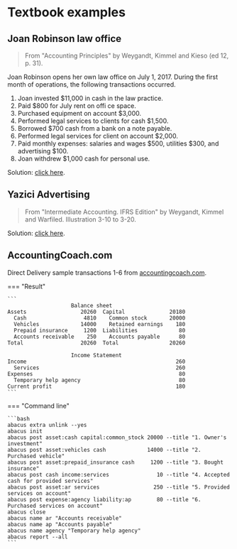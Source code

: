# Textbook examples

## Joan Robinson law office

> From "Accounting Principles" by Weygandt, Kimmel and Kieso (ed 12, p. 31).

Joan Robinson opens her own law office on July 1, 2017.
During the first month of operations, the following transactions occurred.

1. Joan invested $11,000 in cash in the law practice.
2. Paid $800 for July rent on offi ce space.
3. Purchased equipment on account $3,000.
4. Performed legal services to clients for cash $1,500.
5. Borrowed $700 cash from a bank on a note payable.
6. Performed legal services for client on account $2,000.
7. Paid monthly expenses: salaries and wages $500, utilities $300, and advertising $100.
8. Joan withdrew $1,000 cash for personal use.

Solution: [click here](https://raw.githubusercontent.com/epogrebnyak/abacus/main/scripts/textbook/joan.bat).

## Yazici Advertising

> From "Intermediate Accounting. IFRS Edition" by Weygandt, Kimmel and Warfiled.
> Illustration 3-10 to 3-20.

Solution: [click here](https://raw.githubusercontent.com/epogrebnyak/abacus/main/scripts/textbook/yazici.bat).

## AccountingCoach.com

Direct Delivery sample transactions 1-6 from [accountingcoach.com](https://www.accountingcoach.com/accounting-basics/explanation/5).

=== "Result"

    ```
                        Balance sheet
    Assets                 20260  Capital              20180
      Cash                  4810    Common stock       20000
      Vehicles             14000    Retained earnings    180
      Prepaid insurance     1200  Liabilities             80
      Accounts receivable    250    Accounts payable      80
    Total                  20260  Total                20260

                        Income Statement
    Income                                               260
      Services                                           260
    Expenses                                              80
      Temporary help agency                               80
    Current profit                                       180
    ```

=== "Command line"

    ```bash
    abacus extra unlink --yes
    abacus init
    abacus post asset:cash capital:common_stock 20000 --title "1. Owner's investment"
    abacus post asset:vehicles cash             14000 --title "2. Purchased vehicle"
    abacus post asset:prepaid_insurance cash     1200 --title "3. Bought insurance"
    abacus post cash income:services               10 --title "4. Accepted cash for provided services"
    abacus post asset:ar services                 250 --title "5. Provided services on account"
    abacus post expense:agency liability:ap        80 --title "6. Purchased services on account"
    abacus close
    abacus name ar "Accounts receivable"
    abacus name ap "Accounts payable"
    abacus name agency "Temporary help agency"
    abacus report --all
    ```
